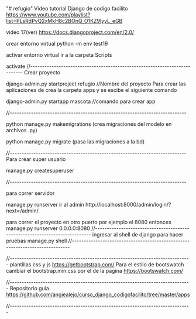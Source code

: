 "# refugio" 
Video tutorial Django de codigo facilito 
https://www.youtube.com/playlist?list=PLsRdPvQ2xMkH8c2BOnQ_O1KZ9lyyL_eGB

video 17(ver)
https://docs.djangoproject.com/en/2.0/

crear entorno virtual
python -m env test19

activar entorno virtual 
ir a la carpeta Scripts 

activate
//---------------------------------------------------------------------------
Crear proyecto

django-admin.py startproject refugio //Nombre del proyecto
Para crear las aplicaciones de crea la carpeta apps y se escibe el siguiente comando

django-admin.py startapp mascota //comando para crear app


//---------------------------------------------------------------------------

python manage.py makemigrations  (crea migraciones del modelo en archivos .py)

python manage.py migrate  (pasa las migraciones a la bd)

//---------------------------------------------------------------------------
Para crear super usuario

manage.py createsuperuser

//---------------------------------------------------------------------------

para correr servidor

manage.py runserver
ir al admin
http://localhost:8000/admin/login/?next=/admin/

para correr el proyecto en otro puerto por ejemplo el 8080 entonces manage.py runserver 0.0.0.0:8080
//----------------------------------------------------------------------------
ingresar al shell de django para hacer pruebas
manage.py shell
//-----------------------------------------------------------------------------

//-----------------------------------------------------------------------------
plantillas css y js
https://getbootstrap.com/
Para el estilo de bootswatch cambiar el bootstrap.min.css por el de la pagina https://bootswatch.com/

//-----------------------------------------------------------------------------
Repositorio guia
https://github.com/angiealejo/curso_django_codigofacilito/tree/master/apps

//-----------------------------------------------------------------------------